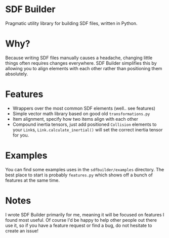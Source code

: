 # SDF Builder
Pragmatic utility library for building SDF files, written in Python.

# Why?
Because writing SDF files manually causes a headache, changing little things often requires changes
everywhere. SDF Builder simplifies this by allowing you to align elements with each other rather than
positioning them absolutely.

# Features
- Wrappers over the most common SDF elements (well.. see features)
- Simple vector math library based on good old `transformations.py`
- Item alignment, specify how two items align with each other
- Compound inertia tensors, just add positioned `Collision` elements to
  your `Link`s, `Link.calculate_inertial()` will set the correct inertia
  tensor for you.

# Examples
You can find some examples uses in the `sdfbuilder/examples` directory. The best
place to start is probably `features.py` which shows off a bunch of features at
the same time.

# Notes
I wrote SDF Builder primarily for me, meaning it will be focused on features I found most useful. Of course
I'd be happy to help other people out there use it, so if you have a feature request or find a bug,
do not hesitate to create an issue!
